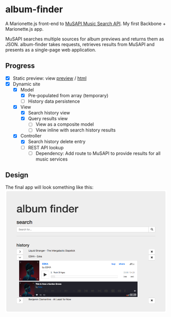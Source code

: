 # album-finder

A Marionette.js front-end to [MuSAPI Music Search API](https://github.com/sonicblend/MuSAPI). My first Backbone + Marionette.js app.

MuSAPI searches multiple sources for album previews and returns them as JSON. album-finder takes requests, retrieves results from MuSAPI and presents as a single-page web application.

## Progress

- [x] Static preview: view [preview](#design) / [html](https://github.com/sonicblend/album-finder/blob/master/static.html)
- [x] Dynamic site
  - [x] Model
    - [x] Pre-populated from array (temporary)
    - [ ] History data persistence
  - [x] View
    - [x] Search history view
    - [x] Query results view
      - [ ] View as a composite model
      - [ ] View inline with search history results
  - [x] Controller
    - [x] Search history delete entry
    - [ ] REST API lookup
      - [ ] Dependency: Add route to MuSAPI to provide results for all music services

## Design

The final app will look something like this:
![Static design](https://github.com/sonicblend/album-finder/blob/master/static.png)
